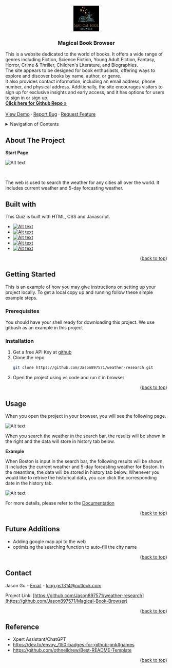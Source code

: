 <a id="readme-top"></a>


<div align="center">
  <a href="https://github.com/Jason897571/Magical-Book-Browser">
    <img src="./assets/images/logo_02.png" alt="Logo" width="80" height="80">
  </a>

  <h3 align="center"> Magical Book Browser</h3>

  <p align="left">
    This is a website dedicated to the world of books. It offers a wide range of genres including Fiction, Science Fiction, Young Adult Fiction, Fantasy, Horror, Crime & Thriller, Children's Literature, and Biographies. <br />The site appears to be designed for book enthusiasts, offering ways to explore and discover books by name, author, or genre. <br />It also provides contact information, including an email address, phone number, and physical address. Additionally, the site encourages visitors to sign up for exclusive insights and early access, and it has options for users to sign in or sign up.  
    <br />
    <a href="https://github.com/Jason897571/Magical-Book-Browser"><strong>Click here for Github Repo  »</strong></a>
    <br />
    <br />
    <a href="https://jason897571.github.io/Magical-Book-Browser/">View Demo</a>
    ·
    <a href="https://github.com/Jason897571/Magical-Book-Browser/issues">Report Bug</a>
    ·
    <a href="https://github.com/Jason897571/Magical-Book-Browser/issues">Request Feature</a>
  </p>
</div>

<!-- TABLE OF CONTENTS -->
<details>
  <summary>Navigation of Contents</summary>
  <ol>
    <li>
      <a href="#about-the-project">About The Project</a>
      <ul>
        <li><a href="#built-with">Built With</a></li>
      </ul>
    </li>
    <li>
      <a href="#getting-started">Getting Started</a>
      <ul>
        <li><a href="#prerequisites">Prerequisites</a></li>
        <li><a href="#installation">Installation</a></li>
      </ul>
    </li>
    <li><a href="#usage">Usage</a></li>
    <li><a href="#contact">Contact</a></li>
    <li><a href="#future_additions">Future Additions</a></li>
    <li><a href="#reference">Reference</a></li>
  </ol>
</details>

<a id="#about-the-project"></a>
## About The Project

<p><strong>Start Page</strong></p>

![Alt text](./assets/img/start.png)

<br />

The web is used to search the weather for any cities all over the world. It includes current weather and 5-day forcasting weather. 




<a id="#built-with"></a>
## Built with
This Quiz is built with HTML, CSS and Javascript.
* [![Alt text](./assets/img/html.png)][HTML-url]
* [![Alt text](./assets/img/css.png)][CSS-url]
* [![Alt text](./assets/img/javascript.png)][Javascript-url]
* [![Alt text](./assets/img/Bootstrap.png)][BootStrap-url]
* [![Alt text](./assets/img/jQuery.png)][jQuery-url]

<p align="right">(<a href="#readme-top">back to top</a>)</p>

<a id="getting_started"></a>
## Getting Started

This is an example of how you may give instructions on setting up your project locally.
To get a local copy up and running follow these simple example steps.

<a id="prerequisities"></a>
### Prerequisites

You should have your shell ready for downloading this project. We use gitbash as an example in this project

<a id="installation"></a>
### Installation
1. Get a free API Key at [github](https://github.com/Jason897571/weather-research#built-with)
2. Clone the repo
   ```sh
   git clone https://github.com/Jason897571/weather-research.git
   ```
3. Open the project using vs code and run it in browser


<p align="right">(<a href="#readme-top">back to top</a>)</p>


<a id="usage"></a>
## Usage

When you open the project in your browser, you will see the following page.



![Alt text](./assets/img/start.png)

When you search the weather  in the search bar, the results will be shown in the right and the data will store in history tab below.

<p><strong>Example</strong></p>

When Boston is input in the search bar, the following results will be shown. It includes the current weather and 5-day forcasting weather for Boston. In the meantime, the data will be stored in history tab below. Whenever you would like to retrive the historical data, you can click the corresponding date in the history tab.

![Alt text](./assets/img/example.png)

For more details, please refer to the [Documentation](https://github.com/Jason897571/Magical-Book-Browser)

<p align="right">(<a href="#readme-top">back to top</a>)</p>


<a id="future_additions"></a>
## Future Additions
* Adding google map api to the web
* optimizing the searching function to auto-fill the city name


<p align="right">(<a href="#readme-top">back to top</a>)</p>



<a id="contact"></a>
## Contact

Jason Gu - [Email](king.gs1314@outlook.com) - king.gs1314@outlook.com

Project Link: [https://github.com/Jason897571/weather-research](https://github.com/Jason897571/Magical-Book-Browser)

<p align="right">(<a href="#readme-top">back to top</a>)</p>

<a id="reference"></a>
## Reference
* Xpert Assistant/ChatGPT
* https://dev.to/envoy_/150-badges-for-github-pnk#games
* https://github.com/othneildrew/Best-README-Template


<p align="right">(<a href="#readme-top">back to top</a>)</p>

<!-- MARKDOWN LINKS & IMAGES -->
<!-- https://www.markdownguide.org/basic-syntax/#reference-style-links -->
[css-url]:https://img.shields.io/badge/CSS-239120?&style=for-the-badge&logo=css3&logoColor=white
[HTML-url]:https://img.shields.io/badge/HTML-239120?style=for-the-badge&logo=html5&logoColor=white
[Javascript-url]:https://img.shields.io/badge/JavaScript-F7DF1E?style=for-the-badge&logo=javascript&logoColor=black
[BootStrap-url]:https://img.shields.io/badge/Bootstrap-563D7C?style=for-the-badge&logo=bootstrap&logoColor=white
[jQuery-url]:https://img.shields.io/badge/jQuery-0769AD?style=for-the-badge&logo=jquery&logoColor=white
